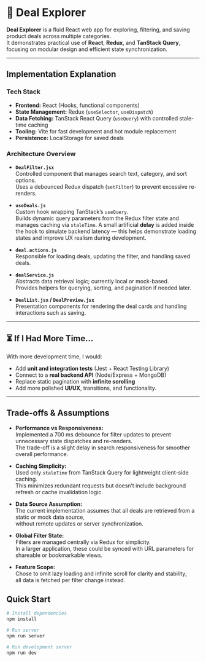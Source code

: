 # 🛒 Deal Explorer

**Deal Explorer** is a fluid React web app for exploring, filtering, and saving product deals across multiple categories.  
It demonstrates practical use of **React**, **Redux**, and **TanStack Query**, focusing on modular design and efficient state synchronization.

---

##  Implementation Explanation

###  Tech Stack
- **Frontend:** React (Hooks, functional components)
- **State Management:** Redux (`useSelector`, `useDispatch`)
- **Data Fetching:** TanStack React Query (`useQuery`) with controlled stale-time caching
- **Tooling:** Vite for fast development and hot module replacement
- **Persistence:** LocalStorage for saved deals

###  Architecture Overview
- **`DealFilter.jsx`**  
  Controlled component that manages search text, category, and sort options.  
  Uses a debounced Redux dispatch (`setFilter`) to prevent excessive re-renders.

- **`useDeals.js`**  
  Custom hook wrapping TanStack’s `useQuery`.  
  Builds dynamic query parameters from the Redux filter state and manages caching via `staleTime`.
  A small artificial **delay** is added inside the hook to simulate backend latency — this helps demonstrate loading states and improve UX realism during development.


- **`deal.actions.js`**  
  Responsible for loading deals, updating the filter, and handling saved deals.  
  

- **`dealService.js`**  
  Abstracts data retrieval logic; currently local or mock-based.  
  Provides helpers for querying, sorting, and pagination if needed later.

- **`DealList.jsx` / `DealPreview.jsx`**  
  Presentation components for rendering the deal cards and handling interactions such as saving.

---


## ⏳ If I Had More Time...

With more development time, I would:
-  Add **unit and integration tests** (Jest + React Testing Library)  
-  Connect to a **real backend API** (Node/Express + MongoDB)  
-  Replace static pagination with **infinite scrolling**  
-  Add more polished **UI/UX**, transitions, and functionality.   

---

##  Trade-offs & Assumptions

- **Performance vs Responsiveness:**  
  Implemented a 700 ms debounce for filter updates to prevent unnecessary state dispatches and re-renders.  
  The trade-off is a slight delay in search responsiveness for smoother overall performance.

- **Caching Simplicity:**  
  Used only `staleTime` from TanStack Query for lightweight client-side caching.  
  This minimizes redundant requests but doesn’t include background refresh or cache invalidation logic.

- **Data Source Assumption:**  
  The current implementation assumes that all deals are retrieved from a static or mock data source,  
  without remote updates or server synchronization.

- **Global Filter State:**  
  Filters are managed centrally via Redux for simplicity.  
  In a larger application, these could be synced with URL parameters for shareable or bookmarkable views.

- **Feature Scope:**  
  Chose to omit lazy loading and infinite scroll for clarity and stability;  
  all data is fetched per filter change instead.


##  Quick Start

```bash
# Install dependencies
npm install

# Run server
npm run server

# Run development server
npm run dev